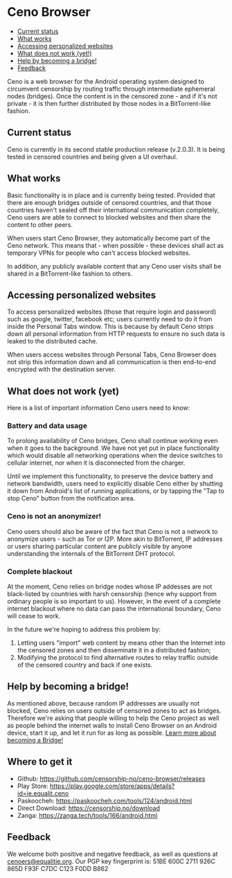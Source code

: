 # Ceno Browser
- [Current status](#current-status)
- [What works](#what-works)
- [Accessing personalized websites](#accessing-personalized-websites)
- [What does not work (yet!)](#what-does-not-work-yet)
- [Help by becoming a bridge!](#help-by-becoming-a-bridge)
- [Feedback](#feedback)

Ceno is a web browser for the Android operating system designed to circumvent
censorship by routing traffic through intermediate ephemeral nodes (bridges).
Once the content is in the censored zone - and if it's not private - it is
then further distributed by those nodes in a BitTorrent-like fashion.

## Current status

Ceno is currently in its second stable production release (v.2.0.3). It is being tested in censored countries
and being given a UI overhaul.

## What works

Basic functionality is in place and is currently being tested. Provided that
there are enough bridges outside of censored countries, and that those countries
haven't sealed off their international communication completely, Ceno users are
able to connect to blocked websites and then share the content to other peers.

When users start Ceno Browser, they automatically become part of the Ceno
network. This means that - when possible - these devices shall act as temporary VPNs for people who can't access blocked websites.

In addition, any publicly available content that any Ceno user visits shall be shared in a BitTorrent-like fashion to others.

## Accessing personalized websites

To access personalized websites (those that require login and password) such as google, twitter, facebook etc; users currently need to do it from inside the Personal Tabs window. This is because by default Ceno strips down all
personal information from HTTP requests to ensure no such data is leaked to the distributed cache.

When users access websites through Personal Tabs, Ceno Browser does not strip this information down and all communication is then end-to-end encrypted with the destination server.

## What does not work (yet)

Here is a list of important information Ceno users need to know:

### Battery and data usage

To prolong availability of Ceno bridges, Ceno shall continue
working even when it goes to the background. We have not yet put in place
functionality which would disable all networking operations when the device
switches to cellular internet, nor when it is disconnected from the charger.

Until we implement this functionality, to preserve the device battery and
network bandwidth, users need to explicitly disable Ceno either by shutting it
down from Android's list of running applications, or by tapping the "Tap to
stop Ceno" button from the notification area.

### Ceno is not an anonymizer!

Ceno users should also be aware of the fact that Ceno is not a network to
anonymize users - such as Tor or I2P. More akin to BitTorrent, IP addresses or
users sharing particular content are publicly visible by anyone understanding
the internals of the BitTorrent DHT protocol.

### Complete blackout

At the moment, Ceno relies on bridge nodes whose IP addesses are not black-listed by countries with harsh censorship (hence why support from ordinary people is so important to us). However, in the event of a complete internet blackout where no data can pass the international boundary, Ceno will cease to work.

In the future we're hoping to address this problem by:

1. Letting users "import" web content by means other than the Internet into the
   censored zones and then disseminate it in a distributed fashion;
2. Modifying the protocol to find alternative routes to relay traffic
   outside of the censored country and back if one exists. 

## Help by becoming a bridge!

As mentioned above, because random IP addresses are usually not blocked, Ceno relies on users outside of censored zones to act as bridges. Therefore we're asking that people willing to help the Ceno project as well as people behind the internet walls to install Ceno Browser on an Android device, start it up, and let it run for as long as possible. [Learn more about becoming a Bridge!](https://censorship.no/user-manual/en/browser/bridging.html)

## Where to get it

- Github:    https://github.com/censorship-no/ceno-browser/releases
- Play Store: https://play.google.com/store/apps/details?id=ie.equalit.ceno
- Paskoocheh: https://paskoocheh.com/tools/124/android.html
- Direct Download: https://censorship.no/download
- Zanga: https://zanga.tech/tools/166/android.html

## Feedback

We welcome both positive and negative feedback, as well as questions at cenoers@equalitie.org.
Our PGP key fingerprint is: 51BE 600C 2711 926C 865D F93F C7DC C123 F0DD B862
